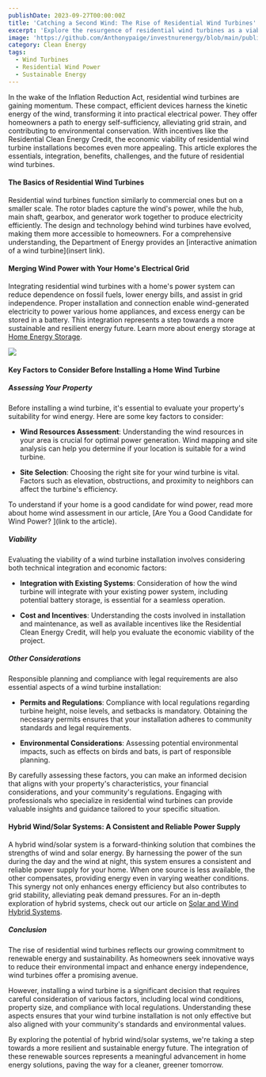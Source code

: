 ```yaml
---
publishDate: 2023-09-27T00:00:00Z
title: 'Catching a Second Wind: The Rise of Residential Wind Turbines'
excerpt: 'Explore the resurgence of residential wind turbines as a viable alternative energy source. This article sheds light on the benefits and practical considerations of harnessing wind power in your home, paving the way for a sustainable future.'
image: 'https://github.com/Anthonypaige/investnurenergy/blob/main/public/images/cover-art/WND-1-cover-art.jpg?raw=true'
category: Clean Energy
tags:
  - Wind Turbines
  - Residential Wind Power
  - Sustainable Energy
---
```


In the wake of the Inflation Reduction Act, residential wind turbines are gaining momentum. These compact, efficient devices harness the kinetic energy of the wind, transforming it into practical electrical power. They offer homeowners a path to energy self-sufficiency, alleviating grid strain, and contributing to environmental conservation. With incentives like the Residential Clean Energy Credit, the economic viability of residential wind turbine installations becomes even more appealing. This article explores the essentials, integration, benefits, challenges, and the future of residential wind turbines.

#### **The Basics of Residential Wind Turbines**

Residential wind turbines function similarly to commercial ones but on a smaller scale. The rotor blades capture the wind's power, while the hub, main shaft, gearbox, and generator work together to produce electricity efficiently. The design and technology behind wind turbines have evolved, making them more accessible to homeowners. For a comprehensive understanding, the Department of Energy provides an [interactive animation of a wind turbine](insert link).

#### **Merging Wind Power with Your Home's Electrical Grid**

Integrating residential wind turbines with a home's power system can reduce dependence on fossil fuels, lower energy bills, and assist in grid independence. Proper installation and connection enable wind-generated electricity to power various home appliances, and excess energy can be stored in a battery. This integration represents a step towards a more sustainable and resilient energy future. Learn more about energy storage at  [Home Energy Storage](http://localhost:4322/homes/home-energy-storage).

![](/images/wind%20battery.png)

#### **Key Factors to Consider Before Installing a Home Wind Turbine**

##### **Assessing Your Property**

Before installing a wind turbine, it's essential to evaluate your property's suitability for wind energy. Here are some key factors to consider:

- **Wind Resources Assessment**: Understanding the wind resources in your area is crucial for optimal power generation. Wind mapping and site analysis can help you determine if your location is suitable for a wind turbine.

- **Site Selection**: Choosing the right site for your wind turbine is vital. Factors such as elevation, obstructions, and proximity to neighbors can affect the turbine's efficiency.

To understand if your home is a good candidate for wind power, read more about home wind assessment in our article, [Are You a Good Candidate for Wind Power? ](link to the article).

##### **Viability**

Evaluating the viability of a wind turbine installation involves considering both technical integration and economic factors:

- **Integration with Existing Systems**: Consideration of how the wind turbine will integrate with your existing power system, including potential battery storage, is essential for a seamless operation.

- **Cost and Incentives**: Understanding the costs involved in installation and maintenance, as well as available incentives like the Residential Clean Energy Credit, will help you evaluate the economic viability of the project.

##### **Other Considerations**

Responsible planning and compliance with legal requirements are also essential aspects of a wind turbine installation:

- **Permits and Regulations**: Compliance with local regulations regarding turbine height, noise levels, and setbacks is mandatory. Obtaining the necessary permits ensures that your installation adheres to community standards and legal requirements.

- **Environmental Considerations**: Assessing potential environmental impacts, such as effects on birds and bats, is part of responsible planning.

By carefully assessing these factors, you can make an informed decision that aligns with your property's characteristics, your financial considerations, and your community's regulations. Engaging with professionals who specialize in residential wind turbines can provide valuable insights and guidance tailored to your specific situation.

#### **Hybrid Wind/Solar Systems: A Consistent and Reliable Power Supply**

A hybrid wind/solar system is a forward-thinking solution that combines the strengths of wind and solar energy. By harnessing the power of the sun during the day and the wind at night, this system ensures a consistent and reliable power supply for your home. When one source is less available, the other compensates, providing energy even in varying weather conditions. This synergy not only enhances energy efficiency but also contributes to grid stability, alleviating peak demand pressures. For an in-depth exploration of hybrid systems, check out our article on [Solar and Wind Hybrid Systems](http://localhost:4321/hybrid-wind-solar-systems/).

##### **Conclusion**

The rise of residential wind turbines reflects our growing commitment to renewable energy and sustainability. As homeowners seek innovative ways to reduce their environmental impact and enhance energy independence, wind turbines offer a promising avenue.

However, installing a wind turbine is a significant decision that requires careful consideration of various factors, including local wind conditions, property size, and compliance with local regulations. Understanding these aspects ensures that your wind turbine installation is not only effective but also aligned with your community's standards and environmental values.

By exploring the potential of hybrid wind/solar systems, we're taking a step towards a more resilient and sustainable energy future. The integration of these renewable sources represents a meaningful advancement in home energy solutions, paving the way for a cleaner, greener tomorrow.
